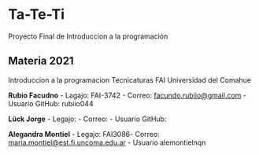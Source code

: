 # Ta-Te-Ti
Proyecto Final de Introduccion a la programación

## Materia 2021
Introduccion a la programacion
Tecnicaturas
FAI
Universidad del Comahue

**Rubio Facudno** - Lagajo: FAI-3742 - Correo: facundo.rubiio@gmail.com - Usuario GitHub: rubiio044

**Lück Jorge** - Legajo: - Correo: - Usuario GitHub:

**Alegandra Montiel** - Legajo: FAI3086- Correo: maria.montiel@est.fi.uncoma.edu.ar - Usuario alemontielnqn
